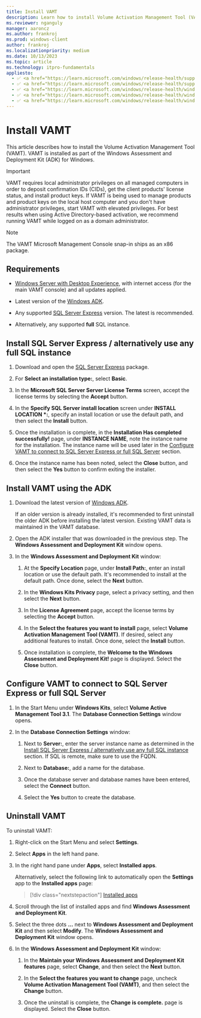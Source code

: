 ```yaml
---
title: Install VAMT
description: Learn how to install Volume Activation Management Tool (VAMT) as part of the Windows Assessment and Deployment Kit (ADK) for Windows.
ms.reviewer: nganguly
manager: aaroncz
ms.author: frankroj
ms.prod: windows-client
author: frankroj
ms.localizationpriority: medium
ms.date: 10/13/2023
ms.topic: article
ms.technology: itpro-fundamentals
appliesto:
  - ✅ <a href="https://learn.microsoft.com/windows/release-health/supported-versions-windows-client" target="_blank">Windows 11</a>
  - ✅ <a href="https://learn.microsoft.com/windows/release-health/supported-versions-windows-client" target="_blank">Windows 10</a>
  - ✅ <a href="https://learn.microsoft.com/windows/release-health/windows-server-release-info" target="_blank">Windows Server 2022</a>
  - ✅ <a href="https://learn.microsoft.com/windows/release-health/windows-server-release-info" target="_blank">Windows Server 2019</a>
  - ✅ <a href="https://learn.microsoft.com/windows/release-health/windows-server-release-info" target="_blank">Windows Server 2016</a>
---
```


# Install VAMT

This article describes how to install the Volume Activation Management Tool (VAMT). VAMT is installed as part of the Windows Assessment and Deployment Kit (ADK) for Windows.

>[!IMPORTANT]
>
> VAMT requires local administrator privileges on all managed computers in order to deposit confirmation IDs (CIDs), get the client products' license status, and install product keys. If VAMT is being used to manage products and product keys on the local host computer and you don't have administrator privileges, start VAMT with elevated privileges. For best results when using Active Directory-based activation, we recommend running VAMT while logged on as a domain administrator.

>[!NOTE]
>
> The VAMT Microsoft Management Console snap-in ships as an x86 package.

## Requirements

- [Windows Server with Desktop Experience](/windows-server/get-started/getting-started-with-server-with-desktop-experience), with internet access (for the main VAMT console) and all updates applied.

- Latest version of the [Windows ADK](/windows-hardware/get-started/adk-install).

- Any supported [SQL Server Express](https://www.microsoft.com/sql-server/sql-server-downloads) version. The latest is recommended.

- Alternatively, any supported **full** SQL instance.

## Install SQL Server Express / alternatively use any full SQL instance

1. Download and open the [SQL Server Express](https://aka.ms/sqlexpress) package.

1. For **Select an installation type:**, select **Basic**.

1. In the **Microsoft SQL Server Server License Terms** screen, accept the license terms by selecting the **Accept** button.

1. In the **Specify SQL Server install location** screen under **INSTALL LOCATION \*:**, specify an install location or use the default path, and then select the **Install** button.

1. Once the installation is complete, in the **Installation Has completed successfully!** page, under **INSTANCE NAME**, note the instance name for the installation. The instance name will be used later in the [Configure VAMT to connect to SQL Server Express or full SQL Server](#configure-vamt-to-connect-to-sql-server-express-or-full-sql-server) section.

1. Once the instance name has been noted, select the **Close** button, and then select the **Yes** button to confirm exiting the installer.

## Install VAMT using the ADK

1. Download the latest version of [Windows ADK](/windows-hardware/get-started/adk-install).

   If an older version is already installed, it's recommended to first uninstall the older ADK before installing the latest version. Existing VAMT data is maintained in the VAMT database.

1. Open the ADK installer that was downloaded in the previous step. The **Windows Assessment and Deployment Kit** window opens.

1. In the **Windows Assessment and Deployment Kit** window:

   1. At the **Specify Location** page, under **Install Path:**, enter an install location or use the default path. It's recommended to install at the default path. Once done, select the **Next** button.

   1. In the **Windows Kits Privacy** page, select a privacy setting, and then select the **Next** button.

   1. In the **License Agreement** page, accept the license terms by selecting the **Accept** button.

   1. In the **Select the features you want to install** page, select **Volume Activation Management Tool (VAMT)**. If desired, select any additional features to install. Once done, select the **Install** button.

   1. Once installation is complete, the **Welcome to the Windows Assessment and Deployment Kit!** page is displayed. Select the **Close** button.

## Configure VAMT to connect to SQL Server Express or full SQL Server

1. In the Start Menu under **Windows Kits**, select **Volume Active Management Tool 3.1**. The **Database Connection Settings** window opens.

1. In the **Database Connection Settings** window:

   1. Next to **Server:**, enter the server instance name as determined in the [Install SQL Server Express / alternatively use any full SQL instance](#install-sql-server-express--alternatively-use-any-full-sql-instance) section. If SQL is remote, make sure to use the FQDN.

   1. Next to **Database:**, add a name for the database.

   1. Once the database server and database names have been entered, select the **Connect** button.

   1. Select the **Yes** button to create the database.

## Uninstall VAMT

To uninstall VAMT:

1. Right-click on the Start Menu and select **Settings**.

1. Select **Apps** in the left hand pane.

1. In the right hand pane under **Apps**, select **Installed apps**.

   Alternatively, select the following link to automatically open the **Settings** app to the **Installed apps** page:

   > [!div class="nextstepaction"]
   > [Installed apps](ms-settings:appsfeatures)

1. Scroll through the list of installed apps and find **Windows Assessment and Deployment Kit**.

1. Select the three dots **...** next to **Windows Assessment and Deployment Kit** and then select **Modify**. The **Windows Assessment and Deployment Kit** window opens.

1. In the **Windows Assessment and Deployment Kit** window:

   1. In the **Maintain your Windows Assessment and Deployment Kit features** page, select **Change**, and then select the **Next** button.

   1. In the **Select the features you want to change** page, uncheck **Volume Activation Management Tool (VAMT)**, and then select the **Change** button.

   1. Once the uninstall is complete, the **Change is complete.** page is displayed. Select the **Close** button.
